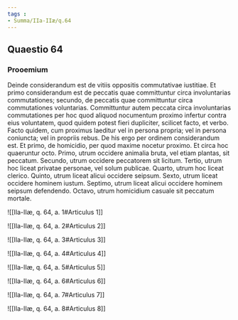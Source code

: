```yaml
---
tags : 
- Summa/IIa-IIæ/q.64
---
```


## Quaestio 64

### Prooemium

Deinde considerandum est de vitiis oppositis commutativae iustitiae. Et primo considerandum est de peccatis quae committuntur circa involuntarias commutationes; secundo, de peccatis quae committuntur circa commutationes voluntarias. Committuntur autem peccata circa involuntarias commutationes per hoc quod aliquod nocumentum proximo infertur contra eius voluntatem, quod quidem potest fieri dupliciter, scilicet facto, et verbo. Facto quidem, cum proximus laeditur vel in persona propria; vel in persona coniuncta; vel in propriis rebus. De his ergo per ordinem considerandum est. Et primo, de homicidio, per quod maxime nocetur proximo. Et circa hoc quaeruntur octo. Primo, utrum occidere animalia bruta, vel etiam plantas, sit peccatum. Secundo, utrum occidere peccatorem sit licitum. Tertio, utrum hoc liceat privatae personae, vel solum publicae. Quarto, utrum hoc liceat clerico. Quinto, utrum liceat alicui occidere seipsum. Sexto, utrum liceat occidere hominem iustum. Septimo, utrum liceat alicui occidere hominem seipsum defendendo. Octavo, utrum homicidium casuale sit peccatum mortale.

![[IIa-IIæ, q. 64, a. 1#Articulus 1]]

![[IIa-IIæ, q. 64, a. 2#Articulus 2]]

![[IIa-IIæ, q. 64, a. 3#Articulus 3]]

![[IIa-IIæ, q. 64, a. 4#Articulus 4]]

![[IIa-IIæ, q. 64, a. 5#Articulus 5]]

![[IIa-IIæ, q. 64, a. 6#Articulus 6]]

![[IIa-IIæ, q. 64, a. 7#Articulus 7]]

![[IIa-IIæ, q. 64, a. 8#Articulus 8]]

